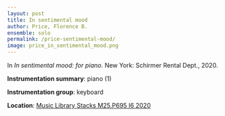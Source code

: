 ```yaml
---
layout: post
title: In sentimental mood
author: Price, Florence B.
ensemble: solo
permalink: /price-sentimental-mood/
image: price_in_sentimental_mood.png
---
```


In *In sentimental mood: for piano.* New York: Schirmer Rental Dept., 2020.

**Instrumentation summary**: piano (1)

**Instrumentation group**: keyboard

**Location**: <a href="https://tufts.primo.exlibrisgroup.com/permalink/01TUN_INST/1kc9gia/alma991018331656203851" target="_blank">Music Library Stacks M25.P695 I6 2020</a>
